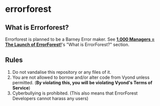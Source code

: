 # errorforest
## What is Errorforest?
Errorforest is planned to be a Barney Error maker.
See **[1,000 Managers = The Launch of ErrorForest!](https://scratch.mit.edu/studios/26884937/)**'s "What is ErrorForest?" section.
## Rules
1. Do not vandalise this repository or any files of it.
2. You are not allowed to borrow and/or alter code from Vyond unless permitted. (**By violating this, you will be violating Vyond's Terms of Service**)
3. Cyberbullying is prohibited. (This also means that ErrorForest Developers cannot harass any users)
